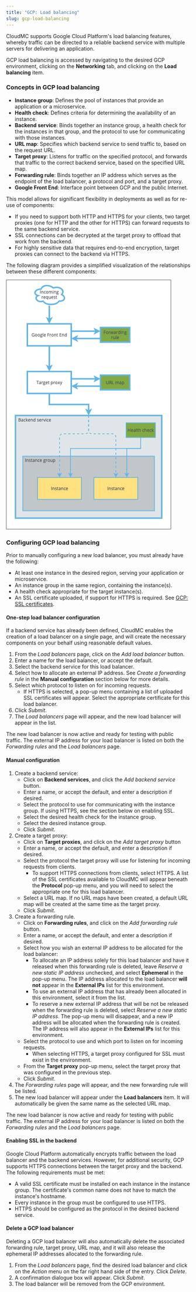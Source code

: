 ```yaml
---
title: "GCP: Load balancing"
slug: gcp-load-balancing
---
```



CloudMC supports Google Cloud Platform's load balancing features, whereby traffic can be directed to a reliable backend service with multiple servers for delivering an application.

GCP load balancing is accessed by navigating to the desired GCP environment, clicking on the **Networking** tab, and clicking on the **Load balancing** item.

### Concepts in GCP load balancing

- **Instance group**: Defines the pool of instances that provide an application or a microservice.
- **Health check**: Defines criteria for determining the availability of an instance.
- **Backend service**: Binds together an instance group, a health check for the instances in that group, and the protocol to use for communicating with those instances.
- **URL map**: Specifies which backend service to send traffic to, based on the request URL.
- **Target proxy**: Listens for traffic on the specified protocol, and forwards that traffic to the correct backend service, based on the specified URL map.
- **Forwarding rule**: Binds together an IP address which serves as the endpoint of the load balancer, a protocol and port, and a target proxy.
- **Google Front End**: Interface point between GCP and the public Internet.

This model allows for significant flexibility in deployments as well as for re-use of components:
   - If you need to support both HTTP and HTTPS for your clients, two target proxies (one for HTTP and the other for HTTPS) can forward requests to the same backend service.
   - SSL connections can be decrypted at the target proxy to offload that work from the backend.
   - For highly sensitive data that requires end-to-end encryption, target proxies can connect to the backend via HTTPS.

The following diagram provides a simplified visualization of the relationships between these different components:

![GCP load balancing](../../assets/gcp-load-balancing-en-1.png)

### Configuring GCP load balancing

Prior to manually configuring a new load balancer, you must already have the following:
   - At least one instance in the desired region, serving your application or microservice.
   - An instance group in the same region, containing the instance(s).
   - A health check appropriate for the target instance(s).
   - An SSL certificate uploaded, if support for HTTPS is required.  See [GCP: SSL certificates](gcp-ssl-certs.md).

#### One-step load balancer configuration

If a backend service has already been defined, CloudMC enables the creation of a load balancer on a single page, and will create the necessary components on your behalf using reasonable default values.

1. From the *Load balancers* page, click on the *Add load balancer* button.
1. Enter a name for the load balancer, or accept the default.
1. Select the backend service for this load balancer.
1. Select how to allocate an external IP address.  See *Create a forwarding rule* in the **Manual configuration** section below for more details.
1. Select which protocol to listen on for incoming requests.
   - If HTTPS is selected, a pop-up menu containing a list of uploaded SSL certificates will appear.  Select the appropriate certificate for this load balancer.
1. Click *Submit*.
1. The *Load balancers* page will appear, and the new load balancer will appear in the list.

The new load balancer is now active and ready for testing with public traffic.  The external IP address for your load balancer is listed on both the *Forwarding rules* and the *Load balancers* page.

#### Manual configuration

1. Create a backend service:
   - Click on **Backend services**, and click the *Add backend service* button.
   - Enter a name, or accept the default, and enter a description if desired.
   - Select the protocol to use for communicating with the instance group.  If using HTTPS, see the section below on enabling SSL.
   - Select the desired health check for the instance group.
   - Select the desired instance group.
   - Click *Submit*.
1. Create a target proxy:
   - Click on **Target proxies**, and click on the *Add target proxy* button
   - Enter a name, or accept the default, and enter a description if desired.
   - Select the protocol the target proxy will use for listening for incoming requests from clients.
      - To support HTTPS connections from clients, select HTTPS.  A list of the SSL certificates available to CloudMC will appear beneath the **Protocol** pop-up menu, and you will need to select the appropriate one for this load balancer.
   - Select a URL map.  If no URL maps have been created, a default URL map will be created at the same time as the target proxy.
   - Click *Submit*.
1. Create a forwarding rule.
   - Click on **Forwarding rules**, and click on the *Add forwarding rule* button.
   - Enter a name, or accept the default, and enter a description if desired.
   - Select how you wish an external IP address to be allocated for the load balancer:
      - To allocate an IP address solely for this load balancer and have it released when this forwarding rule is deleted, leave *Reserve a new static IP address* unchecked, and select **Ephemeral** in the pop-up menu.  The IP address allocated to the load balancer **will not** appear in the **External IPs** list for this environment.
      - To use an external IP address that has already been allocated in this environment, select it from the list.
      - To reserve a new external IP address that will be not be released when the forwarding rule is deleted, select *Reserve a new static IP address*.  The pop-up menu will disappear, and a new IP address will be allocated when the forwarding rule is created.  The IP address will also appear in the **External IPs** list for this environment.
   - Select the protocol to use and which port to listen on for incoming requests.
      - When selecting HTTPS, a target proxy configured for SSL must exist in the environment.
   - From the **Target proxy** pop-up menu, select the target proxy that was configured in the previous step.
   - Click *Submit*.
1. The *Forwarding rules* page will appear, and the new forwarding rule will be listed.
1. The new load balancer will appear under the **Load balancers** item.  It will automatically be given the same name as the selected URL map.

The new load balancer is now active and ready for testing with public traffic.  The external IP address for your load balancer is listed on both the *Forwarding rules* and the *Load balancers* page.

#### Enabling SSL in the backend

Google Cloud Platform automatically encrypts traffic between the load balancer and the backend services.  However, for additional security, GCP supports HTTPS connections between the target proxy and the backend.  The following requirements must be met:

   - A valid SSL certificate must be installed on each instance in the instance group.  The certificate's common name does not have to match the instance's hostname.
   - Every instance in the group must be configured to use HTTPS.
   - HTTPS should be configured as the protocol in the desired backend service.

#### Delete a GCP load balancer

Deleting a GCP load balancer will also automatically delete the associated forwarding rule, target proxy, URL map, and it will also release the ephemeral IP addresses allocated to the forwarding rule.

1. From the *Load balancers* page, find the desired load balancer and click on the *Action* menu on the far right hand side of the entry.  Click *Delete*.
1. A confirmation dialogue box will appear.  Click *Submit*.
1. The load balancer will be removed from the GCP environment.
